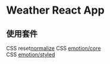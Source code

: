 # Weather React App



## 使用套件
CSS reset[normalize](https://www.npmjs.com/package/normalize.css?activeTab=versions) 
CSS [emotion/core](https://www.npmjs.com/package/@emotion/core)  
CSS [emotion/styled](https://www.npmjs.com/package/normalize.css?activeTab=versions)  
